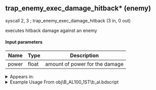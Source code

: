 ## trap_enemy_exec_damage_hitback* (enemy)

syscall 2, 3 ; trap_enemy_exec_damage_hitback (3 in, 0 out)

executes hitback damage against an enemy

#### Input parameters
| Name | Type | Description
|------|------|------------
| power   | float   | amount of power for the damage




<details>
	<summary>Appears in:</summary>
| filename | Entity (obj)
|----------|-------------
| obj\B_AL100_1ST\b_al.bdscript       | ((M) Volcano Lord)          
| obj\B_AL100_2ND\b_al.bdscript       | ((M) Blizzard Lord)          
| obj\B_AL100_FIRE\b_al.bdscript       | ((B) Volcanic Lord)          
| obj\B_AL100_ICE\b_al.bdscript       | ((B) Blizzard Lord)          
| obj\B_CA010\b_ca.bdscript       | ((B) Barbossa)          
| obj\B_CA020\b_ca.bdscript       | ((M) Undead Pirate A)          
| obj\B_CA030\b_ca.bdscript       | ((M) Undead Pirate B)          
| obj\B_CA040\b_ca.bdscript       | ((M) Undead Pirate C)          
| obj\B_CA040_PUB\b_ca.bdscript       | ()          
| obj\B_CA050\b_ca.bdscript       | ((B) Grim Reaper)          
| obj\F_TT030\f_tt.bdscript       | ((F) Cargo Climb’s cart (TT))          
| obj\F_TT040\f_tt.bdscript       | ((F) Junk (TT))          
| obj\F_TT120\f_tt.bdscript       | ((F) Junk 2 (TT))          
| obj\F_TT130\f_tt.bdscript       | ((F) Junk 3 (TT))          
| obj\M_EX050\m_ex.bdscript       | ((M) Large Body)          
| obj\M_EX050_WI\m_ex.bdscript       | ((M) Large Body (WI))          
| obj\M_EX060\m_ex.bdscript       | ((M) Fat Bandit)          
| obj\M_EX350_01\m_ex.bdscript       | ((M) Mushroom 1 (EX))          
| obj\M_EX350_04\m_ex.bdscript       | ((M) Mushroom 4 (EX))          
| obj\M_EX350_06\m_ex.bdscript       | ((M) Mushroom 6 (EX))          
| obj\M_EX350_06_SU\m_ex.bdscript       | ((M) Mushroom 6 (SU))          
| obj\M_EX350_08\m_ex.bdscript       | ((M) Mushroom 8 (EX))          
| obj\M_EX350_10\m_ex.bdscript       | ((M) Mushroom 10 (EX))          
| obj\M_EX350_11\m_ex.bdscript       | ((M) Mushroom 11 (EX))          
| obj\M_EX350_12\m_ex.bdscript       | ((M) Mushroom 12 (EX))          
| obj\M_EX620_AL\m_ex.bdscript       | ((M) Fortuneteller (AL))          

</details>

<details>
	<summary>Example Usage From obj\B_AL100_1ST\b_al.bdscript</summary>
L2116:
 pushFromFSp 0
 pushFromFSp 4
 pushImmf 0
 syscall 2, 3 ; trap_enemy_exec_damage_hitback (3 in, 0 out)
 pushFromFSp 0
 pushFromPAi L10954 ; ___ai 'fear' (L10954)
 syscall 1, 8 ; trap_obj_act_start (2 in, 0 out)
 pushFromFSp 0
 pushFromPAi L10676 ; ___ai 'move_back' (L10676)
 syscall 1, 9 ; trap_obj_act_push (2 in, 0 out)
 jmp L2167
</details>

